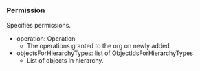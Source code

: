 ### Permission
Specifies permissions.

- operation: Operation
  - The operations granted to the org on newly added.
- objectsForHierarchyTypes: list of ObjectIdsForHierarchyTypes
  - List of objects in hierarchy.
